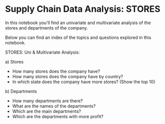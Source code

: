 # Supply Chain Data Analysis: STORES

In this notebook you'll find an univariate and multivariate analysis of the stores and departments of the company.

Below you can find an index of the topics and questions explored in this notebook.

STORES: Uni & Multivariate Analysis:

a) Stores
- How many stores does the company have?
- How many stores does the company have by country?
- In which state does the company have more stores? (Show the top 10)

b) Departments
- How many departments are there?
- What are the names of the departments?
- Which are the main departments?
- Which are the departments with more profit?


